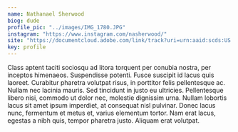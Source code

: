```yaml
---
name: Nathanael Sherwood
biog: dude
profile_pic: "../images/IMG_1780.JPG"
instagram: "https://www.instagram.com/nasherwood/"
site: "https://documentcloud.adobe.com/link/track?uri=urn:aaid:scds:US:74cdc713-66c3-4b1d-8f91-87bef5689c78"
key: profile
---
```

Class aptent taciti sociosqu ad litora torquent per conubia nostra, per inceptos himenaeos. Suspendisse potenti. Fusce suscipit id lacus quis laoreet. Curabitur pharetra volutpat risus, in porttitor felis pellentesque ac. Nullam nec lacinia mauris. Sed tincidunt in justo eu ultricies. Pellentesque libero nisi, commodo ut dolor nec, molestie dignissim urna. Nullam lobortis lacus sit amet ipsum imperdiet, at consequat nisl pulvinar. Donec lacus nunc, fermentum et metus et, varius elementum tortor. Nam erat lacus, egestas a nibh quis, tempor pharetra justo. Aliquam erat volutpat.

